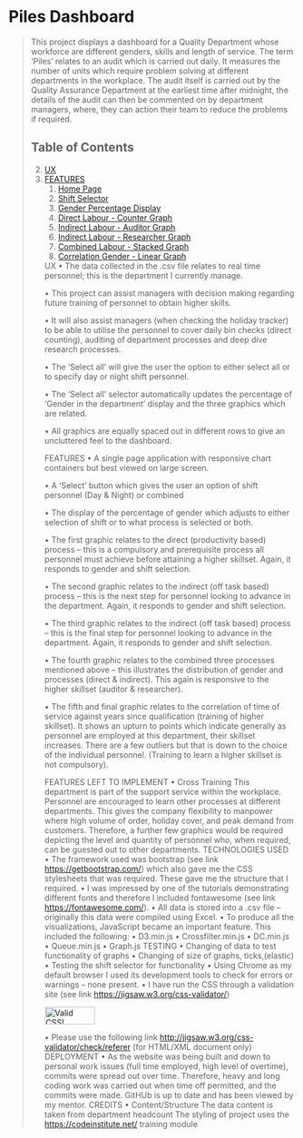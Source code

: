 <h1>
<a id="user-content-piles-dashboard" class="anchor" aria-hidden="true" href="#piles-dashboard"></a>
Piles Dashboard</h1>
<blockquote>

<p>This project displays a dashboard for a Quality Department whose workforce are different genders, skills and length of service.
The term ‘Piles’ relates to an audit which is carried out daily.  It measures the number of units which require problem solving at different departments in the workplace.  The audit itself is carried out by the Quality Assurance Department at the earliest time after midnight, the details of the audit can then be commented on by department managers, where, they can action their team to reduce the problems if required.</P>

<h2>
<a id="user-content-table-of-contents" class="anchor" aria-hidden="true" href="#table-of-contents"></a>
Table of Contents</h2>

<ol start="2">
 <li>
  <a href="#ux">UX</a>
 </li>
 <li>
  <a href="#features">FEATURES</a>
   <ol>
    <li>
     <a href="#single-page">Home Page</a>
    </li>
    <li>
     <a href="#select">Shift Selector</a>
    </li>
    <li>
     <a href="#percentage-display">Gender Percentage Display</a>
    </li>
    <li>
     <a href="#counter">Direct Labour - Counter Graph</a>
    </li>
    <li>
     <a href="#auditor">Indirect Labour - Auditor Graph</a>
    </li>
    <li>
     <a href="#researcher">Indirect Labour - Researcher Graph</a>
    </li>
    <li>
     <a href="#combined">Combined Labour - Stacked Graph</a>
    </li>
     <li>
     <a href="#correlation">Correlation Gender - Linear Graph</a>
    </li>
  </ol>
UX
•	The data collected in the .csv file relates to real time personnel; this is the department I currently manage.

•	This project can assist managers with decision making regarding future training of personnel to obtain higher skills.

•	It will also assist managers (when checking the holiday tracker) to be able to utilise the personnel to cover daily bin checks (direct counting), auditing of department processes and deep dive research processes.

•	The ‘Select all’ will give the user the option to either select all or to specify day or night shift personnel.

•	The ‘Select all’ selector automatically updates the percentage of ‘Gender in the department’ display and the three graphics which are related.

•	All graphics are equally spaced out in different rows to give an uncluttered feel to the dashboard.

FEATURES
•	A single page application with responsive chart containers but best viewed on large screen.

•	A ‘Select’ button which gives the user an option of shift personnel (Day & Night) or combined

•	The display of the percentage of gender which adjusts to either selection of shift or to what process is selected or both.

•	The first graphic relates to the direct (productivity based) process – this is a compulsory and prerequisite process all personnel must achieve before attaining a higher skillset.  Again, it responds to gender and shift selection.

•	The second graphic relates to the indirect (off task based) process – this is the next step for personnel looking to advance in the department.  Again, it responds to gender and shift selection.

•	The third graphic relates to the indirect (off task based) process – this is the final step for personnel looking to advance in the department.  Again, it responds to gender and shift selection.

•	The fourth graphic relates to the combined three processes mentioned above – this illustrates the distribution of gender and processes (direct & indirect).  This again is responsive to the higher skillset (auditor & researcher).

•	The fifth and final graphic relates to the correlation of time of service against years since qualification (training of higher skillset).  It shows an upturn to points which indicate generally as personnel are employed at this department, their skillset increases.  There are a few outliers but that is down to the choice of the individual personnel. (Training to learn a higher skillset is not compulsory).

FEATURES LEFT TO IMPLEMENT
•	Cross Training
This department is part of the support service within the workplace.  Personnel are encouraged to learn other processes at different departments.  This gives the company flexibility to manpower where high volume of order, holiday cover, and peak demand from customers.  Therefore, a further few graphics would be required depicting the level and quantity of personnel who, when required, can be guested out to other departments. 
    TECHNOLOGIES USED
•	The framework used was bootstrap (see link https://getbootstrap.com/) which also gave me the CSS stylesheets that was required. These gave me the structure that I required.
•	I was impressed by one of the tutorials demonstrating different fonts and therefore I included fontawesome (see link https://fontawesome.com/). 
•	All data is stored into a .csv file – originally this data were compiled using Excel.
•	To produce all the visualizations, JavaScript became an important feature.  This included the following:
•	D3.min.js
•	Crossfilter.min.js
•	DC.min.js
•	Queue.min.js
•	Graph.js
TESTING
•	Changing of data to test functionality of graphs
•	Changing of size of graphs, ticks,(elastic) 
•	Testing the shift selector for functionality
•	Using Chrome as my default browser I used its development tools to check for errors or warnings – none present.
•	I have run the CSS through a validation site (see link https://jigsaw.w3.org/css-validator/) 

<p><a href="http://jigsaw.w3.org/css-validator/check/referer">
<img style="border:0;width:88px;height:31px"
src=http://jigsaw.w3.org/css-validator/images/vcss alt="Valid CSS!" /></a></p>
           
•	Please use the following link http://jigsaw.w3.org/css-validator/check/referer (for HTML/XML document only)
DEPLOYMENT
•	As the website was being built and down to personal work issues (full time employed, high level of overtime), commits were spread out over time.  Therefore, heavy and long coding work was carried out when time off permitted, and the commits were made.  GitHUb is up to date  and has been viewed by my mentor.
CREDITS
•	Content/Structure
The data content is taken from department headcount 
The styling of project uses the https://codeinstitute.net/ training module

    

